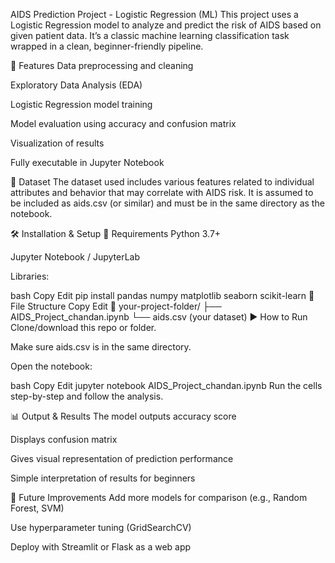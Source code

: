 AIDS Prediction Project - Logistic Regression (ML)
This project uses a Logistic Regression model to analyze and predict the risk of AIDS based on given patient data. It’s a classic machine learning classification task wrapped in a clean, beginner-friendly pipeline.

🚀 Features
Data preprocessing and cleaning

Exploratory Data Analysis (EDA)

Logistic Regression model training

Model evaluation using accuracy and confusion matrix

Visualization of results

Fully executable in Jupyter Notebook

🧠 Dataset
The dataset used includes various features related to individual attributes and behavior that may correlate with AIDS risk. It is assumed to be included as aids.csv (or similar) and must be in the same directory as the notebook.

🛠️ Installation & Setup
🔧 Requirements
Python 3.7+

Jupyter Notebook / JupyterLab

Libraries:

bash
Copy
Edit
pip install pandas numpy matplotlib seaborn scikit-learn
📂 File Structure
Copy
Edit
📁 your-project-folder/
├── AIDS_Project_chandan.ipynb
└── aids.csv (your dataset)
▶️ How to Run
Clone/download this repo or folder.

Make sure aids.csv is in the same directory.

Open the notebook:

bash
Copy
Edit
jupyter notebook AIDS_Project_chandan.ipynb
Run the cells step-by-step and follow the analysis.

📊 Output & Results
The model outputs accuracy score

Displays confusion matrix

Gives visual representation of prediction performance

Simple interpretation of results for beginners

📌 Future Improvements
Add more models for comparison (e.g., Random Forest, SVM)

Use hyperparameter tuning (GridSearchCV)

Deploy with Streamlit or Flask as a web app

